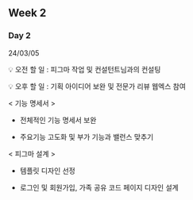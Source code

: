 ## Week 2


### Day 2 
24/03/05

💡 오전 할 일 : 피그마 작업 및 컨설턴트님과의 컨설팅


💡 오후 할 일 : 기획 아이디어 보완 및 전문가 리뷰 웹엑스 참여



< 기능 명세서 >

- 전체적인 기능 명세서 보완

- 주요기능 고도화 및 부가 기능과 밸런스 맞추기

< 피그마 설계 >

- 템플릿 디자인 선정

- 로그인 및 회원가입, 가족 공유 코드 페이지 디자인 설계


